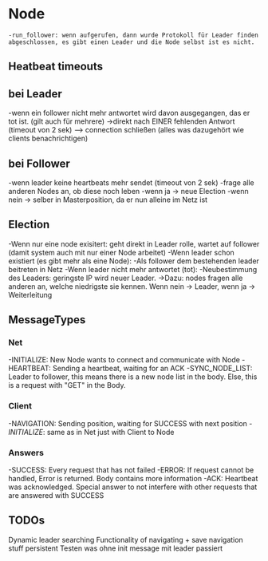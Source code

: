 # Node

    -run_follower: wenn aufgerufen, dann wurde Protokoll für Leader finden abgeschlossen, es gibt einen Leader und die Node selbst ist es nicht.

## Heatbeat timeouts

## bei Leader

-wenn ein follower nicht mehr antwortet wird davon ausgegangen, das er tot ist. (gilt auch für mehrere)
->direkt nach EINER fehlenden Antwort (timeout von 2 sek)
--> connection schließen (alles was dazugehört wie clients benachrichtigen)

## bei Follower

-wenn leader keine heartbeats mehr sendet (timeout von 2 sek)
-frage alle anderen Nodes an, ob diese noch leben
    -wenn ja -> neue Election
    -wenn nein -> selber in Masterposition, da er nun alleine im Netz ist

## Election

-Wenn nur eine node exisitert: geht direkt in Leader rolle, wartet auf follower (damit system auch mit nur einer Node arbeitet)
-Wenn leader schon existiert (es gibt mehr als eine Node):
    -Als follower dem bestehenden leader beitreten in Netz
-Wenn leader nicht mehr antwortet (tot):
    -Neubestimmung des Leaders: geringste IP wird neuer Leader.
    ->Dazu: nodes fragen alle anderen an, welche niedrigste sie kennen. Wenn nein -> Leader, wenn ja -> Weiterleitung

## MessageTypes

### Net

-INITIALIZE: New Node wants to connect and communicate with Node
-HEARTBEAT: Sending a heartbeat, waiting for an ACK
-SYNC_NODE_LIST: Leader to follower, this means there is a new node list in the body. Else, this is a request with "GET" in the Body.

### Client

-NAVIGATION: Sending position, waiting for SUCCESS with next position
-_INITIALIZE_: same as in Net just with Client to Node

### Answers

-SUCCESS: Every request that has not failed
-ERROR: If request cannot be handled, Error is returned. Body contains more information
-ACK: Heartbeat was acknowledged. Special answer to not interfere with other requests that are answered with SUCCESS

## TODOs

Dynamic leader searching
Functionality of navigating
    + save navigation stuff persistent
Testen was ohne init message mit leader passiert
